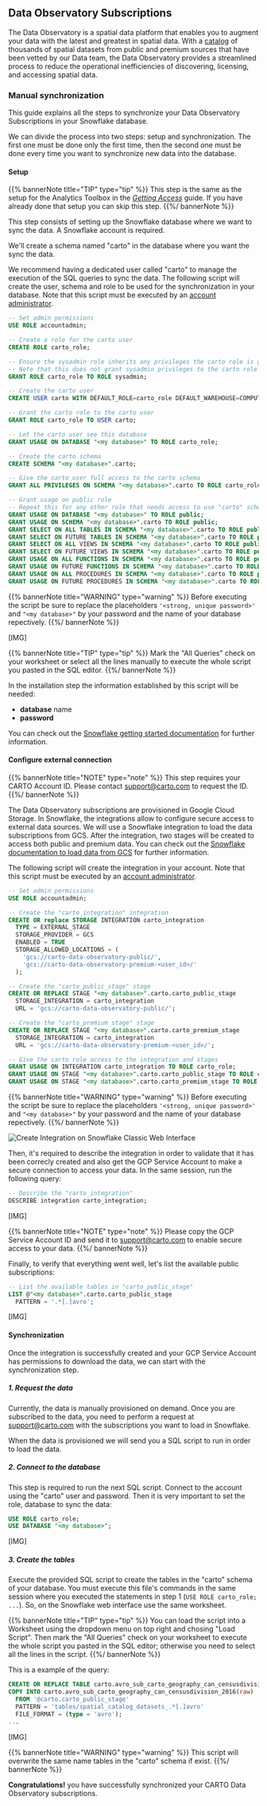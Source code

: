 ## Data Observatory Subscriptions

The Data Observatory is a spatial data platform that enables you to augment your data with the latest and greatest in spatial data. With a [catalog](https://carto.com/spatial-data-catalog/browser/) of thousands of spatial datasets from public and premium sources that have been vetted by our Data team, the Data Observatory provides a streamlined process to reduce the operational inefficiencies of discovering, licensing, and accessing spatial data.

### Manual synchronization

This guide explains all the steps to synchronize your Data Observatory Subscriptions in your Snowflake database.

We can divide the process into two steps: setup and synchronization. The first one must be done only the first time, then the second one must be done every time you want to synchronize new data into the database.

#### Setup

{{% bannerNote title="TIP" type="tip" %}}
This step is the same as the setup for the Analytics Toolbox in the [_Getting Access_](../getting-access) guide. If you have already done that setup you can skip this step.
{{%/ bannerNote %}}

This step consists of setting up the Snowflake database where we want to sync the data. A Snowflake account is required.

We'll create a schema named "carto" in the database where you want the sync the data.

We recommend having a dedicated user called "carto" to manage the execution of the SQL queries to sync the data. The following script will create the user, schema and role to be used for the synchronization in your database. Note that this script must be executed by an [account administrator](https://docs.snowflake.com/en/user-guide/security-access-control-considerations.html#using-the-accountadmin-role).

```sql
-- Set admin permissions
USE ROLE accountadmin;

-- Create a role for the carto user
CREATE ROLE carto_role;

-- Ensure the sysadmin role inherits any privileges the carto role is granted.
-- Note that this does not grant sysadmin privileges to the carto role
GRANT ROLE carto_role TO ROLE sysadmin;

-- Create the carto user
CREATE USER carto WITH DEFAULT_ROLE=carto_role DEFAULT_WAREHOUSE=COMPUTE_WH PASSWORD='<strong, unique password>';

-- Grant the carto role to the carto user
GRANT ROLE carto_role TO USER carto;

-- Let the carto user see this database
GRANT USAGE ON DATABASE "<my database>" TO ROLE carto_role;

-- Create the carto schema
CREATE SCHEMA "<my database>".carto;

-- Give the carto user full access to the carto schema
GRANT ALL PRIVILEGES ON SCHEMA "<my database>".carto TO ROLE carto_role;

-- Grant usage on public role
-- Repeat this for any other role that needs access to use "carto" schema
GRANT USAGE ON DATABASE "<my database>" TO ROLE public;
GRANT USAGE ON SCHEMA "<my database>".carto TO ROLE public;
GRANT SELECT ON ALL TABLES IN SCHEMA "<my database>".carto TO ROLE public;
GRANT SELECT ON FUTURE TABLES IN SCHEMA "<my database>".carto TO ROLE public;
GRANT SELECT ON ALL VIEWS IN SCHEMA "<my database>".carto TO ROLE public;
GRANT SELECT ON FUTURE VIEWS IN SCHEMA "<my database>".carto TO ROLE public;
GRANT USAGE ON ALL FUNCTIONS IN SCHEMA "<my database>".carto TO ROLE public;
GRANT USAGE ON FUTURE FUNCTIONS IN SCHEMA "<my database>".carto TO ROLE public;
GRANT USAGE ON ALL PROCEDURES IN SCHEMA "<my database>".carto TO ROLE public;
GRANT USAGE ON FUTURE PROCEDURES IN SCHEMA "<my database>".carto TO ROLE public;
```

{{% bannerNote title="WARNING" type="warning" %}}
Before executing the script be sure to replace the placeholders `'<strong, unique password>'` and
`"<my database>"` by your password and the name of your database repectively.
{{%/ bannerNote %}}

[IMG]

{{% bannerNote title="TIP" type="tip" %}}
Mark the "All Queries" check on your worksheet or select all the lines manually to execute the whole script you pasted in the SQL editor.
{{%/ bannerNote %}}

In the installation step the information established by this script will be needed:
* **database** name
* **password**

You can check out the [Snowflake getting started documentation](https://docs.snowflake.com/en/user-guide-getting-started.html) for further information.

#### Configure external connection

{{% bannerNote title="NOTE" type="note" %}}
This step requires your CARTO Account ID. Please contact support@carto.com to request the ID.
{{%/ bannerNote %}}

The Data Observatory subscriptions are provisioned in Google Cloud Storage. In Snowflake, the integrations allow to configure secure access to external data sources. We will use a Snowflake integration to load the data subscriptions from GCS. After the integration, two stages will be created to access both public and premium data. You can check out the [Snowflake documentation to load data from GCS](https://docs.snowflake.com/en/user-guide/data-load-gcs-config.html) for further information.

The following script will create the integration in your account. Note that this script must be executed by an [account administrator](https://docs.snowflake.com/en/user-guide/security-access-control-considerations.html#using-the-accountadmin-role).

```sql
-- Set admin permissions
USE ROLE accountadmin;

-- Create the "carto_integration" integration
CREATE OR replace STORAGE INTEGRATION carto_integration
  TYPE = EXTERNAL_STAGE
  STORAGE_PROVIDER = GCS
  ENABLED = TRUE
  STORAGE_ALLOWED_LOCATIONS = (
    'gcs://carto-data-observatory-public/',
    'gcs://carto-data-observatory-premium-<user_id>/'
  );

-- Create the "carto_public_stage" stage
CREATE OR REPLACE STAGE "<my database>".carto.carto_public_stage
  STORAGE_INTEGRATION = carto_integration
  URL = 'gcs://carto-data-observatory-public/';

-- Create the "carto_premium_stage" stage
CREATE OR REPLACE STAGE "<my database>".carto.carto_premium_stage
  STORAGE_INTEGRATION = carto_integration
  URL = 'gcs://carto-data-observatory-premium-<user_id>/';

-- Give the carto role access to the integration and stages
GRANT USAGE ON INTEGRATION carto_integration TO ROLE carto_role;
GRANT USAGE ON STAGE "<my database>".carto.carto_public_stage TO ROLE carto_role;
GRANT USAGE ON STAGE "<my database>".carto.carto_premium_stage TO ROLE carto_role;
```

{{% bannerNote title="WARNING" type="warning" %}}
Before executing the script be sure to replace the placeholders `'<strong, unique password>'` and
`"<my database>"` by your password and the name of your database repectively.
{{%/ bannerNote %}}

![Create Integration on Snowflake Classic Web Interface](/img/data-observatory-snowflake/create-integration-stages.png)

Then, it's required to describe the integration in order to validate that it has been correcly created and also get the GCP Service Account to make a secure connection to access your data. In the same session, run the following query:

```sql
-- Describe the "carto_integration"
DESCRIBE integration carto_integration;
```

[IMG]

{{% bannerNote title="NOTE" type="note" %}}
Please copy the GCP Service Account ID and send it to support@carto.com to enable secure access to your data.
{{%/ bannerNote %}}

Finally, to verify that everything went well, let's list the available public subscriptions:

```sql
-- List the available tables in "carto_public_stage"
LIST @"<my database>".carto.carto_public_stage
  PATTERN = '.*[.]avro';
```

[IMG]

#### Synchronization

Once the integration is successfully created and your GCP Service Account has permissions to download the data, we can start with the synchronization step.

##### 1. Request the data

Currently, the data is manually provisioned on demand. Once you are subscribed to the data, you need to perform a request at support@carto.com with the subscriptions you want to load in Snowflake.

When the data is provisioned we will send you a SQL script to run in order to load the data.

##### 2. Connect to the database

This step is required to run the next SQL script. Connect to the account using the "carto" user and password. Then it is very important to set the role, database to sync the data:

```sql
USE ROLE carto_role;
USE DATABASE "<my database>";
```

[IMG]

##### 3. Create the tables

Execute the provided SQL script to create the tables in the "carto" schema of your database. You must execute this file's commands in the same session where you executed the statements in step 1 (`USE ROLE carto_role; ...`). So, on the Snowflake web interface use the same worksheet.

{{% bannerNote title="TIP" type="tip" %}}
You can load the script into a Worksheet using the dropdown menu on top right and chosing "Load Script". Then mark the "All Queries" check on your worksheet to execute the whole script you pasted in the SQL editor; otherwise you need to select all the lines in the script.
{{%/ bannerNote %}}

This is a example of the query:

```sql
CREATE OR REPLACE TABLE carto.avro_sub_carto_geography_can_censusdivision_2016(raw VARIANT);
COPY INTO carto.avro_sub_carto_geography_can_censusdivision_2016(raw)
  FROM '@carto.carto_public_stage'
  PATTERN = 'tables/spatial_catalog_datasets_.*[.]avro'
  FILE_FORMAT = (type = 'avro');
...
```

[IMG]

{{% bannerNote title="WARNING" type="warning" %}}
This script will overwrite the same name tables in the "carto" schema if exist.
{{%/ bannerNote %}}

**Congratulations!** you have successfully synchronized your CARTO Data Observatory subscriptions.

<style>
.highlight {
  position: relative;
}
.highlight-copy-btn {
  position: absolute;
  top: 7px;
  right: 7px;
  border: 0;
  border-radius: 4px;
  padding: 1px;
  font-size: 0.7em;
  line-height: 1.8;
  color: #fff;
  background-color: #777;
  min-width: 55px;
  text-align: center;
}
.highlight-copy-btn:hover {
  background-color: #666;
}
</style>
<script>
(function() {
  'use strict';

  if(!document.queryCommandSupported('copy')) {
    return;
  }

  function flashCopyMessage(el, msg) {
    el.textContent = msg;
    setTimeout(function() {
      el.textContent = "Copy";
    }, 1000);
  }

  function selectText(node) {
    var selection = window.getSelection();
    var range = document.createRange();
    range.selectNodeContents(node);
    selection.removeAllRanges();
    selection.addRange(range);
    return selection;
  }

  function addCopyButton(containerEl) {
    var copyBtn = document.createElement("button");
    copyBtn.className = "highlight-copy-btn";
    copyBtn.textContent = "Copy";

    var codeEl = containerEl.getElementsByClassName('language-sql')[0];
    copyBtn.addEventListener('click', function() {
      try {
        var selection = selectText(codeEl);
        document.execCommand('copy');
        selection.removeAllRanges();

        flashCopyMessage(copyBtn, 'Copied!')
      } catch(e) {
        console && console.log(e);
        flashCopyMessage(copyBtn, 'Failed :\'(')
      }
    });

    containerEl.appendChild(copyBtn);
  }

  // Add copy button to code blocks
  var highlightBlocks = document.getElementsByClassName('highlight');
  Array.prototype.forEach.call(highlightBlocks, addCopyButton);
})();
</script>
